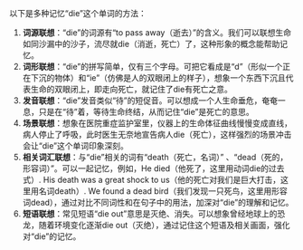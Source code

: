 以下是多种记忆“die”这个单词的方法：
1. **词源联想**：“die”的词源有“to pass away（逝去）”的含义。我们可以联想生命如同沙漏中的沙子，流尽就die（消逝，死亡）了，这种形象的概念能帮助记忆。
2. **词形联想**：“die”的拼写简单，仅有三个字母。可把它看成是“d”（形似一个正在下沉的物体）和“ie”（仿佛是人的双眼闭上的样子），想象一个东西下沉且代表生命的双眼闭上，即走向死亡，就记住了die有死亡之意。
3. **发音联想**：“die”发音类似“待”的短促音。可以想成一个人生命垂危，奄奄一息，只是在“待”着，等待生命终结，从而记住“die”是死亡的意思。
4. **场景联想**：想象在医院重症监护室里，仪器上的生命体征曲线慢慢变成直线，病人停止了呼吸，此时医生无奈地宣告病人die（死亡），这样强烈的场景冲击会让“die”这个单词印象深刻。
5. **相关词汇联想**：与“die”相关的词有“death（死亡，名词）” 、“dead（死的，形容词）”。可以一起记忆，例如，He died（他死了，这里用动词die的过去式）. His death was a great shock to us（他的死亡对我们是巨大打击，这里用名词death）. We found a dead bird（我们发现一只死鸟，这里用形容词dead），通过对比不同词性和在句子中的用法，加深对“die”的理解和记忆。
6. **短语联想**：常见短语“die out”意思是灭绝、消失。可以想象曾经地球上的恐龙，随着环境变化逐渐die out（灭绝），通过记住这个短语及相关画面，强化对“die”的记忆。 